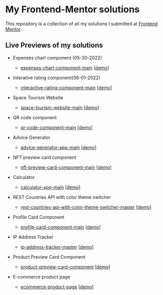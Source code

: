 # My Frontend-Mentor solutions

This repository is a collection of all my solutions I submitted at [Frontend Mentor](https://frontendmentor.io).

## Live Previews of my solutions

- Expenses chart component (05-30-2022)

  - [expenses-chart-component-main](https://github.com/tombatossals/frontendmentor-challenges/tree/main/expenses-chart-component-main) [[demo](https://tombatossals.github.io/frontendmentor-challenges/expenses-chart-component-main/)]

- Interative rating component(06-01-2022)

  - [interactive-rating-component-main](https://github.com/tombatossals/frontendmentor-challenges/tree/main/interactive-rating-component-main) [[demo](https://tombatossals.github.io/frontendmentor-challenges/interactive-rating-component-main/)]

- Space Tourism Website

  - [space-tourism-website-main](https://github.com/tombatossals/frontendmentor-challenges/tree/main/space-tourism-website-main) [[demo](https://tombatossals.github.io/frontendmentor-challenges/space-tourism-website-main/)]

- QR code component

  - [qr-code-component-main](https://github.com/tombatossals/frontendmentor-challenges/tree/main/qr-code-component-main) [[demo](https://tombatossals.github.io/frontendmentor-challenges/qr-code-component-main/)]

- Advice Generator

  - [advice-generator-app-main](https://github.com/tombatossals/frontendmentor-challenges/tree/main/advice-generator-app-main) [[demo](https://tombatossals.github.io/frontendmentor-challenges/advice-generator-app-main/)]

- NFT preview card component

  - [nft-preview-card-component-main](https://github.com/tombatossals/frontendmentor-challenges/tree/main/nft-preview-card-component-main) [[demo](https://tombatossals.github.io/frontendmentor-challenges/nft-preview-card-component-main/)]

- Calculator

  - [calculator-app-main](https://github.com/tombatossals/frontendmentor-challenges/tree/main/calculator-app-main) [[demo](https://tombatossals.github.io/frontendmentor-challenges/calculator-app-main/)]

- REST Countries API with color theme switcher

  - [rest-countries-api-with-color-theme-switcher-master](https://github.com/tombatossals/frontendmentor-challenges/tree/main/rest-countries-api-with-color-theme-switcher-master) [[demo](https://tombatossals.github.io/frontendmentor-challenges/rest-countries-api-with-color-theme-switcher-master/public/)]

- Profile Card Component

  - [profile-card-component-main](https://github.com/tombatossals/frontendmentor-challenges/tree/main/profile-card-component-main) [[demo](https://tombatossals.github.io/frontendmentor-challenges/profile-card-component-main/)]

- IP Address Tracker

  - [ip-address-tracker-master](https://github.com/tombatossals/frontendmentor-challenges/tree/main/ip-address-tracker-master) [[demo](https://tombatossals.github.io/frontendmentor-challenges/ip-address-tracker-master/)]

- Product Preview Card Component

  - [product-preview-card-component](https://github.com/tombatossals/frontendmentor-challenges/tree/main/product-preview-card-component-main) [[demo](https://tombatossals.github.io/frontendmentor-challenges/product-preview-card-component-main/)]

- E-commerce product page
  - [ecommerce-product-page](https://github.com/tombatossals/frontendmentor-challenges/tree/main/ecommerce-product-page-main) [[demo](https://tombatossals.github.io/frontendmentor-challenges/ecommerce-product-page-main/)]
